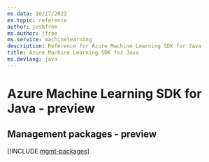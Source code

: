 ```yaml
---
ms.data: 10/17/2022
ms.topic: reference
author: joshfree
ms.author: jfree
ms.service: machinelearning
description: Reference for Azure Machine Learning SDK for Java
title: Azure Machine Learning SDK for Java
ms.devlang: java
---
```

# Azure Machine Learning SDK for Java - preview

## Management packages - preview
[!INCLUDE [mgmt-packages](machine-learning-mgmt-index.md)]